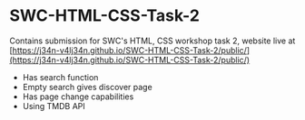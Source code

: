 # SWC-HTML-CSS-Task-2
Contains submission for SWC's HTML, CSS workshop task 2, website live at [https://j34n-v4lj34n.github.io/SWC-HTML-CSS-Task-2/public/](https://j34n-v4lj34n.github.io/SWC-HTML-CSS-Task-2/public/)
- Has search function
- Empty search gives discover page
- Has page change capabilities
- Using TMDB API
